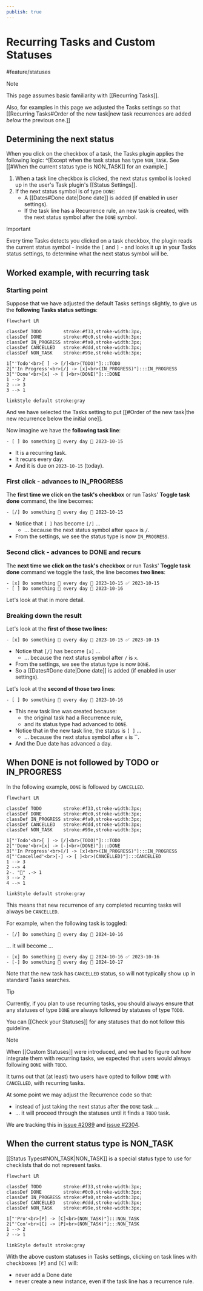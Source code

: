 ```yaml
---
publish: true
---
```


# Recurring Tasks and Custom Statuses

<span class="related-pages">#feature/statuses</span>

> [!Note]
> This page assumes basic familiarity with [[Recurring Tasks]].
>
> Also, for examples in this page we adjusted the Tasks settings so that [[Recurring Tasks#Order of the new task|new task recurrences are added *below* the previous one.]]

## Determining the next status

When you click on the checkbox of a task, the Tasks plugin applies the following logic: ^[Except when the task status has type `NON_TASK`. See [[#When the current status type is NON_TASK]] for an example.]

1. When a task line checkbox is clicked, the next status symbol is looked up in the user's Task plugin's [[Status Settings]].
2. If the next status symbol is of type `DONE`:
    - A [[Dates#Done date|Done date]] is added (if enabled in user settings).
    - If the task line has a Recurrence rule, an new task is created, with the next status symbol after the `DONE` symbol.

> [!Important]
> Every time Tasks detects you clicked on a task checkbox, the plugin reads the current status symbol - inside the `[` and `]` - and looks it up in your Tasks status settings, to determine what the next status symbol will be.

## Worked example, with recurring task

### Starting point

Suppose that we have adjusted the default Tasks settings slightly, to give us the **following Tasks status settings**:

<!-- include: DocsSamplesForStatuses.test.DefaultStatuses_todo-in_progress-done.approved.detailed.mermaid.md -->
```mermaid
flowchart LR

classDef TODO        stroke:#f33,stroke-width:3px;
classDef DONE        stroke:#0c0,stroke-width:3px;
classDef IN_PROGRESS stroke:#fa0,stroke-width:3px;
classDef CANCELLED   stroke:#ddd,stroke-width:3px;
classDef NON_TASK    stroke:#99e,stroke-width:3px;

1["'Todo'<br>[ ] -> [/]<br>(TODO)"]:::TODO
2["'In Progress'<br>[/] -> [x]<br>(IN_PROGRESS)"]:::IN_PROGRESS
3["'Done'<br>[x] -> [ ]<br>(DONE)"]:::DONE
1 --> 2
2 --> 3
3 --> 1

linkStyle default stroke:gray
```
<!-- endInclude -->

And we have selected the Tasks setting to put [[#Order of the new task|the new recurrence below the initial one]].

Now imagine we have the **following task line**:

```text
- [ ] Do something 🔁 every day 📅 2023-10-15
```

- It is a recurring task.
- It recurs every day.
- And it is due on `2023-10-15` (today).

### First click - advances to IN_PROGRESS

The **first time we click on the task's checkbox** or run Tasks' **Toggle task done** command, the line becomes:

```text
- [/] Do something 🔁 every day 📅 2023-10-15
```

- Notice that `[ ]` has become `[/]` ...
  - ... because the next status symbol after `space` is `/`.
- From the settings, we see the status type is now `IN_PROGRESS`.

### Second click - advances to DONE and recurs

The **next time we click on the task's checkbox** or run Tasks' **Toggle task done** command we toggle the task, the line becomes **two lines**:

```text
- [x] Do something 🔁 every day 📅 2023-10-15 ✅ 2023-10-15
- [ ] Do something 🔁 every day 📅 2023-10-16
```

Let's look at that in more detail.

### Breaking down the result

Let's look at the **first of those two lines:**

```text
- [x] Do something 🔁 every day 📅 2023-10-15 ✅ 2023-10-15
```

- Notice that `[/]` has become `[x]` ...
  - ... because the next status symbol after `/` is `x`.
- From the settings, we see the status type is now `DONE`.
- So a [[Dates#Done date|Done date]] is added (if enabled in user settings).

Let's look at the **second of those two lines**:

```text
- [ ] Do something 🔁 every day 📅 2023-10-16
```

- This new task line was created because:
  - the original task had a Recurrence rule,
  - and its status type had advanced to `DONE`.
- Notice that in the new task line, the status is `[ ]` ...
  - ... because the next status symbol after `x` is ``.
- And the Due date has advanced a day.

## When DONE is not followed by TODO or IN_PROGRESS

In the following example, `DONE` is followed by `CANCELLED`.

<!-- include: DocsSamplesForStatuses.test.DefaultStatuses_done-toggles-to-cancelled.approved.detailed.mermaid.md -->
```mermaid
flowchart LR

classDef TODO        stroke:#f33,stroke-width:3px;
classDef DONE        stroke:#0c0,stroke-width:3px;
classDef IN_PROGRESS stroke:#fa0,stroke-width:3px;
classDef CANCELLED   stroke:#ddd,stroke-width:3px;
classDef NON_TASK    stroke:#99e,stroke-width:3px;

1["'Todo'<br>[ ] -> [/]<br>(TODO)"]:::TODO
2["'Done'<br>[x] -> [-]<br>(DONE)"]:::DONE
3["'In Progress'<br>[/] -> [x]<br>(IN_PROGRESS)"]:::IN_PROGRESS
4["'Cancelled'<br>[-] -> [ ]<br>(CANCELLED)"]:::CANCELLED
1 --> 3
2 --> 4
2-. "🔁" .-> 1
3 --> 2
4 --> 1

linkStyle default stroke:gray
```
<!-- endInclude -->

This means that new recurrence of any completed recurring tasks will always be `CANCELLED`.

For example, when the following task is toggled:

```text
- [/] Do something 🔁 every day 📅 2024-10-16
```

... it will become ...

```text
- [x] Do something 🔁 every day 📅 2024-10-16 ✅ 2023-10-16
- [-] Do something 🔁 every day 📅 2024-10-17
```

Note that the new task has `CANCELLED` status, so will not typically show up in standard Tasks searches.

> [!Tip]
> Currently, if you plan to use recurring tasks, you should always ensure that any statuses of type `DONE` are always followed by statuses of type `TODO`.
>
> You can [[Check your Statuses]] for any statuses that do not follow this guideline.

> [!Note]
> When [[Custom Statuses]] were introduced, and we had to figure out how integrate them with recurring tasks, we expected that users would always following `DONE` with `TODO`.
>
> It turns out that (at least) two users have opted to follow `DONE` with `CANCELLED`, with recurring tasks.
>
> At some point we may adjust the Recurrence code so that:
>
> - instead of just taking the next status after the `DONE` task ...
> - ... it will proceed through the statuses until it finds a `TODO` task.
>
> We are tracking this in [issue #2089](https://github.com/obsidian-tasks-group/obsidian-tasks/issues/2089) and [issue #2304](https://github.com/obsidian-tasks-group/obsidian-tasks/issues/2304).

## When the current status type is NON_TASK

[[Status Types#NON_TASK|NON_TASK]] is a special status type to use for checklists that do not represent tasks.

<!-- include: DocsSamplesForStatuses.test.DefaultStatuses_pro-con-cycle.approved.detailed.mermaid.md -->
```mermaid
flowchart LR

classDef TODO        stroke:#f33,stroke-width:3px;
classDef DONE        stroke:#0c0,stroke-width:3px;
classDef IN_PROGRESS stroke:#fa0,stroke-width:3px;
classDef CANCELLED   stroke:#ddd,stroke-width:3px;
classDef NON_TASK    stroke:#99e,stroke-width:3px;

1["'Pro'<br>[P] -> [C]<br>(NON_TASK)"]:::NON_TASK
2["'Con'<br>[C] -> [P]<br>(NON_TASK)"]:::NON_TASK
1 --> 2
2 --> 1

linkStyle default stroke:gray
```
<!-- endInclude -->

With the above custom statuses in Tasks settings, clicking on task lines with checkboxes `[P]` and `[C]` will:

- never add a Done date
- never create a new instance, even if the task line has a recurrence rule.
